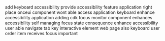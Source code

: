 add keyboard accessibility provide accessibility feature application right place onceui component wont able access application keyboard enhance accessibility application adding cdk focus monitor component enhances accessibility self managing focus state consequence enhance accessibility user able navigate tab key interactive element web page also keyboard user order item receives focus important